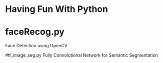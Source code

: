 # Having Fun With Python

# faceRecog.py
Face Detection using OpenCV

#tf_image_seg.py
Fully Convolutional Network for Semantic Segmentation

